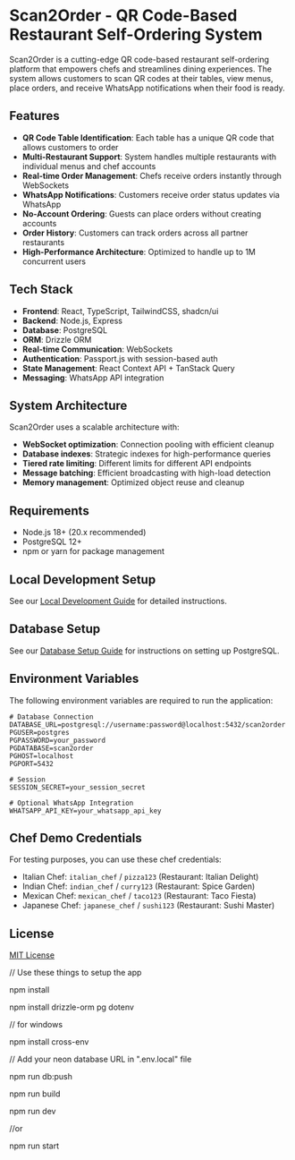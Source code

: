 # Scan2Order - QR Code-Based Restaurant Self-Ordering System

Scan2Order is a cutting-edge QR code-based restaurant self-ordering platform that empowers chefs and streamlines dining experiences. The system allows customers to scan QR codes at their tables, view menus, place orders, and receive WhatsApp notifications when their food is ready.

## Features

- **QR Code Table Identification**: Each table has a unique QR code that allows customers to order
- **Multi-Restaurant Support**: System handles multiple restaurants with individual menus and chef accounts
- **Real-time Order Management**: Chefs receive orders instantly through WebSockets
- **WhatsApp Notifications**: Customers receive order status updates via WhatsApp
- **No-Account Ordering**: Guests can place orders without creating accounts
- **Order History**: Customers can track orders across all partner restaurants
- **High-Performance Architecture**: Optimized to handle up to 1M concurrent users

## Tech Stack

- **Frontend**: React, TypeScript, TailwindCSS, shadcn/ui
- **Backend**: Node.js, Express
- **Database**: PostgreSQL
- **ORM**: Drizzle ORM
- **Real-time Communication**: WebSockets
- **Authentication**: Passport.js with session-based auth
- **State Management**: React Context API + TanStack Query
- **Messaging**: WhatsApp API integration

## System Architecture

Scan2Order uses a scalable architecture with:

- **WebSocket optimization**: Connection pooling with efficient cleanup
- **Database indexes**: Strategic indexes for high-performance queries
- **Tiered rate limiting**: Different limits for different API endpoints
- **Message batching**: Efficient broadcasting with high-load detection
- **Memory management**: Optimized object reuse and cleanup

## Requirements

- Node.js 18+ (20.x recommended)
- PostgreSQL 12+
- npm or yarn for package management

## Local Development Setup

See our [Local Development Guide](./docs/local-development.md) for detailed instructions.

## Database Setup

See our [Database Setup Guide](./docs/database-setup.md) for instructions on setting up PostgreSQL.

## Environment Variables

The following environment variables are required to run the application:

```
# Database Connection
DATABASE_URL=postgresql://username:password@localhost:5432/scan2order
PGUSER=postgres
PGPASSWORD=your_password
PGDATABASE=scan2order
PGHOST=localhost
PGPORT=5432

# Session
SESSION_SECRET=your_session_secret

# Optional WhatsApp Integration
WHATSAPP_API_KEY=your_whatsapp_api_key
```

## Chef Demo Credentials

For testing purposes, you can use these chef credentials:

- Italian Chef: `italian_chef` / `pizza123` (Restaurant: Italian Delight)
- Indian Chef: `indian_chef` / `curry123` (Restaurant: Spice Garden)
- Mexican Chef: `mexican_chef` / `taco123` (Restaurant: Taco Fiesta)
- Japanese Chef: `japanese_chef` / `sushi123` (Restaurant: Sushi Master)

## License

[MIT License](LICENSE)











// Use these things to setup the app

npm install    

npm install drizzle-orm pg dotenv


// for windows

npm install cross-env


// Add your neon database URL in ".env.local" file

npm run db:push

npm run build


npm run dev

//or

npm run start
